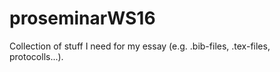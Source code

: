 # proseminarWS16
Collection of stuff I need for my essay (e.g. .bib-files, .tex-files, protocolls...). 

